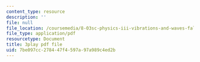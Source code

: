 ```yaml
---
content_type: resource
description: ''
file: null
file_location: /coursemedia/8-03sc-physics-iii-vibrations-and-waves-fall-2016/7be097cc278447f4597a97a989c4ed2b_8kcvyoHsXrw.pdf
file_type: application/pdf
resourcetype: Document
title: 3play pdf file
uid: 7be097cc-2784-47f4-597a-97a989c4ed2b
---
```

